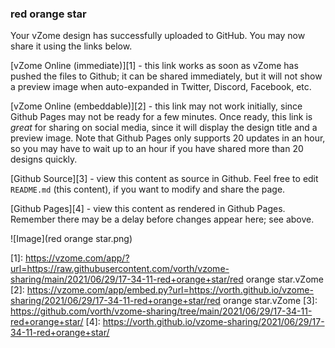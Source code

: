 ### red orange star

Your vZome design has successfully uploaded to GitHub.  You may now share it using the links below.

[vZome Online (immediate)][1] - this link works as soon as vZome has pushed the files to Github; it can be shared immediately, but it will not show a preview image when auto-expanded in Twitter, Discord, Facebook, etc.

[vZome Online (embeddable)][2] - this link may not work initially, since Github Pages may not be ready for a few minutes.  Once ready, this link is *great* for sharing on social media, since it will display the design title and a preview image.  Note that Github Pages only supports 20 updates in an hour, so you may have to wait up to an hour if you have shared more than 20 designs quickly.

[Github Source][3] - view this content as source in Github.  Feel free to edit `README.md` (this content), if you want to modify and share the page.

[Github Pages][4] - view this content as rendered in Github Pages.  Remember there may be a delay before changes appear here; see above.

![Image](red orange star.png)

[1]: https://vzome.com/app/?url=https://raw.githubusercontent.com/vorth/vzome-sharing/main/2021/06/29/17-34-11-red+orange+star/red orange star.vZome
[2]: https://vzome.com/app/embed.py?url=https://vorth.github.io/vzome-sharing/2021/06/29/17-34-11-red+orange+star/red orange star.vZome
[3]: https://github.com/vorth/vzome-sharing/tree/main/2021/06/29/17-34-11-red+orange+star/
[4]: https://vorth.github.io/vzome-sharing/2021/06/29/17-34-11-red+orange+star/
